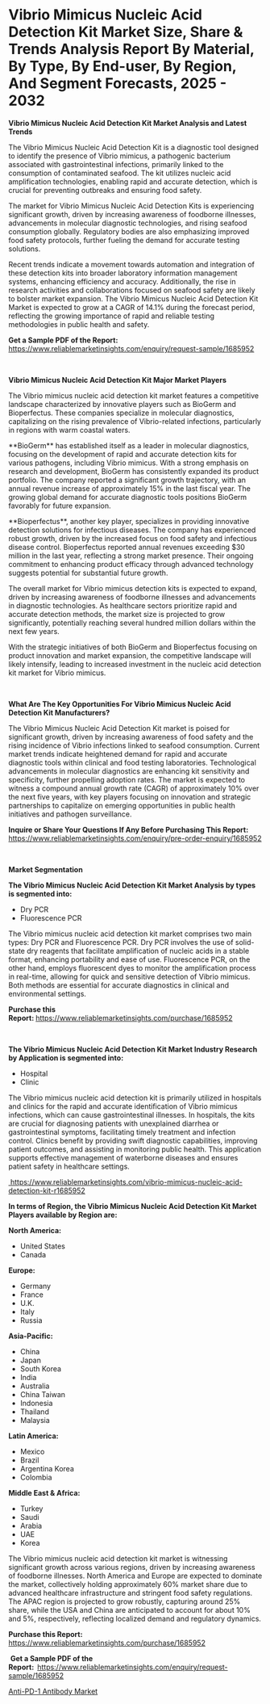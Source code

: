 <p><h1>Vibrio Mimicus Nucleic Acid Detection Kit Market Size, Share & Trends Analysis Report By Material, By Type, By End-user, By Region, And Segment Forecasts, 2025 - 2032</h1></p><p><strong>Vibrio Mimicus Nucleic Acid Detection Kit Market Analysis and Latest Trends</strong></p>
<p><p>The Vibrio Mimicus Nucleic Acid Detection Kit is a diagnostic tool designed to identify the presence of Vibrio mimicus, a pathogenic bacterium associated with gastrointestinal infections, primarily linked to the consumption of contaminated seafood. The kit utilizes nucleic acid amplification technologies, enabling rapid and accurate detection, which is crucial for preventing outbreaks and ensuring food safety.</p><p>The market for Vibrio Mimicus Nucleic Acid Detection Kits is experiencing significant growth, driven by increasing awareness of foodborne illnesses, advancements in molecular diagnostic technologies, and rising seafood consumption globally. Regulatory bodies are also emphasizing improved food safety protocols, further fueling the demand for accurate testing solutions.</p><p>Recent trends indicate a movement towards automation and integration of these detection kits into broader laboratory information management systems, enhancing efficiency and accuracy. Additionally, the rise in research activities and collaborations focused on seafood safety are likely to bolster market expansion. The Vibrio Mimicus Nucleic Acid Detection Kit Market is expected to grow at a CAGR of 14.1% during the forecast period, reflecting the growing importance of rapid and reliable testing methodologies in public health and safety.</p></p>
<p><strong>Get a Sample PDF of the Report:&nbsp;</strong> <a href="https://www.reliablemarketinsights.com/enquiry/request-sample/1685952?utm_campaign=3583&utm_medium=2&utm_source=Github&utm_content=ia&utm_term=24032025&utm_id=vibrio-mimicus-nucleic-acid-detection-kit">https://www.reliablemarketinsights.com/enquiry/request-sample/1685952</a></p>
<p>&nbsp;</p>
<p><strong>Vibrio Mimicus Nucleic Acid Detection Kit Major Market Players</strong></p>
<p><p>The Vibrio mimicus nucleic acid detection kit market features a competitive landscape characterized by innovative players such as BioGerm and Bioperfectus. These companies specialize in molecular diagnostics, capitalizing on the rising prevalence of Vibrio-related infections, particularly in regions with warm coastal waters.</p><p>**BioGerm** has established itself as a leader in molecular diagnostics, focusing on the development of rapid and accurate detection kits for various pathogens, including Vibrio mimicus. With a strong emphasis on research and development, BioGerm has consistently expanded its product portfolio. The company reported a significant growth trajectory, with an annual revenue increase of approximately 15% in the last fiscal year. The growing global demand for accurate diagnostic tools positions BioGerm favorably for future expansion.</p><p>**Bioperfectus**, another key player, specializes in providing innovative detection solutions for infectious diseases. The company has experienced robust growth, driven by the increased focus on food safety and infectious disease control. Bioperfectus reported annual revenues exceeding $30 million in the last year, reflecting a strong market presence. Their ongoing commitment to enhancing product efficacy through advanced technology suggests potential for substantial future growth.</p><p>The overall market for Vibrio mimicus detection kits is expected to expand, driven by increasing awareness of foodborne illnesses and advancements in diagnostic technologies. As healthcare sectors prioritize rapid and accurate detection methods, the market size is projected to grow significantly, potentially reaching several hundred million dollars within the next few years.</p><p>With the strategic initiatives of both BioGerm and Bioperfectus focusing on product innovation and market expansion, the competitive landscape will likely intensify, leading to increased investment in the nucleic acid detection kit market for Vibrio mimicus.</p></p>
<p>&nbsp;</p>
<p><strong>What Are The Key Opportunities For Vibrio Mimicus Nucleic Acid Detection Kit Manufacturers?</strong></p>
<p><p>The Vibrio Mimicus Nucleic Acid Detection Kit market is poised for significant growth, driven by increasing awareness of food safety and the rising incidence of Vibrio infections linked to seafood consumption. Current market trends indicate heightened demand for rapid and accurate diagnostic tools within clinical and food testing laboratories. Technological advancements in molecular diagnostics are enhancing kit sensitivity and specificity, further propelling adoption rates. The market is expected to witness a compound annual growth rate (CAGR) of approximately 10% over the next five years, with key players focusing on innovation and strategic partnerships to capitalize on emerging opportunities in public health initiatives and pathogen surveillance.</p></p>
<p><strong>Inquire or Share Your Questions If Any Before Purchasing This Report:</strong> <a href="https://www.reliablemarketinsights.com/enquiry/pre-order-enquiry/1685952?utm_campaign=3583&utm_medium=2&utm_source=Github&utm_content=ia&utm_term=24032025&utm_id=vibrio-mimicus-nucleic-acid-detection-kit">https://www.reliablemarketinsights.com/enquiry/pre-order-enquiry/1685952</a></p>
<p>&nbsp;</p>
<p><strong>Market Segmentation</strong></p>
<p><strong>The Vibrio Mimicus Nucleic Acid Detection Kit Market Analysis by types is segmented into:</strong></p>
<p><ul><li>Dry PCR</li><li>Fluorescence PCR</li></ul></p>
<p><p>The Vibrio mimicus nucleic acid detection kit market comprises two main types: Dry PCR and Fluorescence PCR. Dry PCR involves the use of solid-state dry reagents that facilitate amplification of nucleic acids in a stable format, enhancing portability and ease of use. Fluorescence PCR, on the other hand, employs fluorescent dyes to monitor the amplification process in real-time, allowing for quick and sensitive detection of Vibrio mimicus. Both methods are essential for accurate diagnostics in clinical and environmental settings.</p></p>
<p><strong>Purchase this Report:&nbsp;</strong><a href="https://www.reliablemarketinsights.com/purchase/1685952?utm_campaign=3583&utm_medium=2&utm_source=Github&utm_content=ia&utm_term=24032025&utm_id=vibrio-mimicus-nucleic-acid-detection-kit">https://www.reliablemarketinsights.com/purchase/1685952</a></p>
<p>&nbsp;</p>
<p><strong>The Vibrio Mimicus Nucleic Acid Detection Kit Market Industry Research by Application is segmented into:</strong></p>
<p><ul><li>Hospital</li><li>Clinic</li></ul></p>
<p><p>The Vibrio mimicus nucleic acid detection kit is primarily utilized in hospitals and clinics for the rapid and accurate identification of Vibrio mimicus infections, which can cause gastrointestinal illnesses. In hospitals, the kits are crucial for diagnosing patients with unexplained diarrhea or gastrointestinal symptoms, facilitating timely treatment and infection control. Clinics benefit by providing swift diagnostic capabilities, improving patient outcomes, and assisting in monitoring public health. This application supports effective management of waterborne diseases and ensures patient safety in healthcare settings.</p></p>
<p><a href="https://www.reliablemarketinsights.com/vibrio-mimicus-nucleic-acid-detection-kit-r1685952?utm_campaign=3583&utm_medium=2&utm_source=Github&utm_content=ia&utm_term=24032025&utm_id=vibrio-mimicus-nucleic-acid-detection-kit">&nbsp;https://www.reliablemarketinsights.com/vibrio-mimicus-nucleic-acid-detection-kit-r1685952</a></p>
<p><strong>In terms of Region, the Vibrio Mimicus Nucleic Acid Detection Kit Market Players available by Region are:</strong></p>
<p>
    <p> <strong> North America: </strong>
        <ul>
            <li>United States</li>
            <li>Canada</li>
        </ul>
        </p> 
    <p> <strong> Europe: </strong>
        <ul>
            <li>Germany</li>
            <li>France</li>
            <li>U.K.</li>
            <li>Italy</li>
            <li>Russia</li>
        </ul>
        </p> 
    <p> <strong> Asia-Pacific: </strong>
        <ul>
            <li>China</li>
            <li>Japan</li>
            <li>South Korea</li>
            <li>India</li>
            <li>Australia</li>
            <li>China Taiwan</li>
            <li>Indonesia</li>
            <li>Thailand</li>
            <li>Malaysia</li>
        </ul>
        </p> 
    <p> <strong> Latin America: </strong>
        <ul>
            <li>Mexico</li>
            <li>Brazil</li>
            <li>Argentina Korea</li>
            <li>Colombia</li>
        </ul>
        </p> 
    <p> <strong> Middle East & Africa: </strong>
        <ul>
            <li>Turkey</li>
            <li>Saudi</li>
            <li>Arabia</li>
            <li>UAE</li>
            <li>Korea</li>
        </ul>
    </p>
    </p>
<p><p>The Vibrio mimicus nucleic acid detection kit market is witnessing significant growth across various regions, driven by increasing awareness of foodborne illnesses. North America and Europe are expected to dominate the market, collectively holding approximately 60% market share due to advanced healthcare infrastructure and stringent food safety regulations. The APAC region is projected to grow robustly, capturing around 25% share, while the USA and China are anticipated to account for about 10% and 5%, respectively, reflecting localized demand and regulatory dynamics.</p></p>
<p><strong>Purchase this Report: </strong><a href="https://www.reliablemarketinsights.com/purchase/1685952?utm_campaign=3583&utm_medium=2&utm_source=Github&utm_content=ia&utm_term=24032025&utm_id=vibrio-mimicus-nucleic-acid-detection-kit">https://www.reliablemarketinsights.com/purchase/1685952</a></p>
<p>&nbsp;<strong>Get a Sample PDF of the Report:&nbsp;&nbsp;</strong><a href="https://www.reliablemarketinsights.com/enquiry/request-sample/1685952?utm_campaign=3583&utm_medium=2&utm_source=Github&utm_content=ia&utm_term=24032025&utm_id=vibrio-mimicus-nucleic-acid-detection-kit">https://www.reliablemarketinsights.com/enquiry/request-sample/1685952</a></p>
<p><strong></strong></p>
<p><p><a href="https://github.com/rigelciara0p/Market-Research-Report-List-1/blob/main/anti-pd-1-antibody-market.md?utm_campaign=3583&utm_medium=2&utm_source=Github&utm_content=ia&utm_term=24032025&utm_id=vibrio-mimicus-nucleic-acid-detection-kit">Anti-PD-1 Antibody Market</a></p></p>